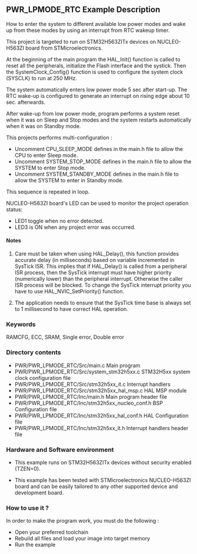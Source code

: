 ## <b>PWR_LPMODE_RTC Example Description</b>

How to enter the system to different available low power modes and wake up from
these modes by using an interrupt from RTC wakeup timer.

This project is targeted to run on STM32H563ZITx devices on NUCLEO-H563ZI board from STMicroelectronics.

At the beginning of the main program the HAL_Init() function is called to reset
all the peripherals, initialize the Flash interface and the systick.
Then the SystemClock_Config() function is used to configure the system clock (SYSCLK)
to run at 250 MHz.

The system automatically enters low power mode 5 sec after start-up.
The RTC wake-up is configured to generate an interrupt on rising edge about 10 sec. afterwards.

After wake-up from low power mode, program performs a system reset when it was on Sleep and Stop modes
and the system restarts automatically when it was on Standby mode.

This projects performs multi-configuration :

 - Uncomment CPU_SLEEP_MODE defines in the main.h file to allow the CPU to enter Sleep mode.
 - Uncomment SYSTEM_STOP_MODE defines in the main.h file to allow the SYSTEM to enter Stop mode.
 - Uncomment SYSTEM_STANDBY_MODE defines in the main.h file to allow the SYSTEM to enter in Standby mode.

This sequence is repeated in loop.

NUCLEO-H563ZI board's LED can be used to monitor the project operation status:

 - LED1 toggle when no error detected.
 - LED3 is ON when any project error was occurred.

#### <b>Notes</b>

 1. Care must be taken when using HAL_Delay(), this function provides accurate delay (in milliseconds)
    based on variable incremented in SysTick ISR. This implies that if HAL_Delay() is called from
    a peripheral ISR process, then the SysTick interrupt must have higher priority (numerically lower)
    than the peripheral interrupt. Otherwise the caller ISR process will be blocked.
    To change the SysTick interrupt priority you have to use HAL_NVIC_SetPriority() function.

 2. The application needs to ensure that the SysTick time base is always set to 1 millisecond
    to have correct HAL operation.

### <b>Keywords</b>

RAMCFG, ECC, SRAM, Single error, Double error

### <b>Directory contents</b>

  - PWR/PWR_LPMODE_RTC/Src/main.c                  Main program
  - PWR/PWR_LPMODE_RTC/Src/system_stm32h5xx.c      STM32H5xx system clock configuration file
  - PWR/PWR_LPMODE_RTC/Src/stm32h5xx_it.c          Interrupt handlers
  - PWR/PWR_LPMODE_RTC/Src/stm32h5xx_hal_msp.c     HAL MSP module
  - PWR/PWR_LPMODE_RTC/Inc/main.h                  Main program header file
  - PWR/PWR_LPMODE_RTC/Inc/stm32h5xx_nucleo_conf.h BSP Configuration file
  - PWR/PWR_LPMODE_RTC/Inc/stm32h5xx_hal_conf.h    HAL Configuration file
  - PWR/PWR_LPMODE_RTC/Inc/stm32h5xx_it.h          Interrupt handlers header file

### <b>Hardware and Software environment</b>

  - This example runs on STM32H563ZITx devices without security enabled (TZEN=0).

  - This example has been tested with STMicroelectronics NUCLEO-H563ZI
    board and can be easily tailored to any other supported device
    and development board.


### <b>How to use it ?</b>

In order to make the program work, you must do the following :

 - Open your preferred toolchain
 - Rebuild all files and load your image into target memory
 - Run the example

